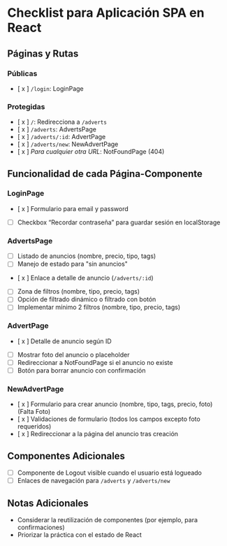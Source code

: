 # Checklist para Aplicación SPA en React

## Páginas y Rutas
### Públicas
- [ x ] `/login`: LoginPage

### Protegidas
- [ x ] `/`: Redirecciona a `/adverts`
- [ x ] `/adverts`: AdvertsPage
- [ x ] `/adverts/:id`: AdvertPage
- [ x ] `/adverts/new`: NewAdvertPage
- [ x ] *Para cualquier otra URL*: NotFoundPage (404)

## Funcionalidad de cada Página-Componente
### LoginPage
- [ x ] Formulario para email y password
- [ ] Checkbox “Recordar contraseña” para guardar sesión en localStorage

### AdvertsPage
- [  ] Listado de anuncios (nombre, precio, tipo, tags)
- [ ] Manejo de estado para "sin anuncios"
- [ x ] Enlace a detalle de anuncio (`/adverts/:id`)
- [ ] Zona de filtros (nombre, tipo, precio, tags)
- [ ] Opción de filtrado dinámico o filtrado con botón
- [ ] Implementar mínimo 2 filtros (nombre, tipo, precio, tags)

### AdvertPage
- [ x ] Detalle de anuncio según ID
- [ ] Mostrar foto del anuncio o placeholder
- [ ] Redireccionar a NotFoundPage si el anuncio no existe
- [ ] Botón para borrar anuncio con confirmación

### NewAdvertPage
- [ x ] Formulario para crear anuncio (nombre, tipo, tags, precio, foto)
(Falta Foto)
- [ x ] Validaciones de formulario (todos los campos excepto foto requeridos)
- [ x ] Redireccionar a la página del anuncio tras creación

## Componentes Adicionales
- [ ] Componente de Logout visible cuando el usuario está logueado
- [ ] Enlaces de navegación para `/adverts` y `/adverts/new`

## Notas Adicionales
- Considerar la reutilización de componentes (por ejemplo, para confirmaciones)
- Priorizar la práctica con el estado de React
